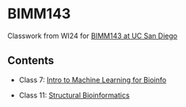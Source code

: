 # BIMM143
Classwork from WI24 for [BIMM143 at UC San Diego](https://yeringo26.github.io/BIMM143/) 

## Contents 
- Class 7: [Intro to Machine Learning for Bioinfo]()


- Class 11: [Structural Bioinformatics]()
